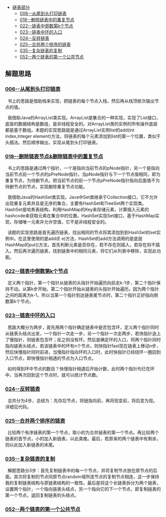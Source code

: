 * [链表部分](#链表部分)
    * [006--从尾到头打印链表](/src/Linklist_Question/Solution006.java)
    * [018--删除链表中的重复节点](/src/Linklist_Question/Solution018.java)
    * [022--链表中倒数第k个节点](/src/Linklist_Question/Solution022.java)
    * [023--链表中环的入口](/src/Linklist_Question/Solution023.java)
    * [024--反转链表](/src/Linklist_Question/Solution024.java)
    * [025--合并两个排序的链表](/src/Linklist_Question/Solution025.java)
    * [035--复杂链表的复制](/src/Linklist_Question/Solution035.java)
    * [052--两个链表的第一个公共节点](/src/Linklist_Question/Solution052.java)
    
    
解题思路
------
### [006--从尾到头打印链表](Solution006.java)
&nbsp;&nbsp;书上的思路是借助栈来实现，把链表的每个节点入栈，然后再从栈顶依次输出节点的值。


&nbsp;&nbsp;我借助Java的ArrayList类实现。ArrayList是集合的一种实现，实现了List接口，底层的数据结构是数组，是非线程安全的。对ArrayList类的实例的所有操作底层都是基于数组。本题的实现思路就是通过ArrayList实例list的add(int index,Integer element)方法，将链表的每个元素添加到list的第一个位置，类似于头插法。然后顺序输出，实现从尾到头打印链表。


### [018--删除链表节点&删除链表中的重复节点](Solution018.java)
&nbsp;&nbsp;书上的思路是通过两个指针，一个是指向当前节点的pNode指针，另一个是指向当前节点前一个节点的pPreNode指针。当pNode指针与下一个节点值相同，即为重复节点，为待删节点。把当前节点的前一个节点pPreNode指针指向后面值不为待删节点的节点，实现删除重复节点功能。


&nbsp;&nbsp;我借助Java的HashSet类实现。Java中Set类继承于Collection接口，它不允许出现重复元素并且是无序的集合，主要有HashSet和TreeSet两个实现类。HashSet是哈希表结构，利用HashMap的Key来存储元素，计算插入元素的hashcode来获取元素在集合中的位置。HashSet实现Set接口，基于HashMap实现，存储唯一元素并允许空值，它不是非线程安全的。


&nbsp;&nbsp;该题的实现思路是首先遍历链表，找出相同的节点将其添加到到HashSet的set实例中。在这里使用的是add(E e)方法，HashSet的add方法调用的是底层HashMap的put()方法，首先判断元素是否存在，若不存在则插入，若存在则不插入。然后再次遍历链表，找到链表中的相同元素，将它们从列表中移除，实现此功能。



### [022--链表中倒数第k个节点](Solution022.java)
&nbsp;&nbsp;定义两个指针，第一个指针从链表的头指针开始遍历向前走k-1步，第二个指针保持不动。从第k步开始，第二个指针开始从链表的头指针开始遍历。因为两个指针之间的距离为k-1，所以当第一个指针到达链表尾节点时，第二个指针正好指向倒数第k个节点。



### [023--链表中环的入口](Solution023.java)
&nbsp;&nbsp;思路大概分为两步，首先用两个指针确定链表中是否包含环，定义两个指针同时从链表头结点出发，一个指针一次走一步，另一个指针一次走两步，若快指针追上了慢指针，则链表包含环；反之则没有环。然后是确定环的入口，将两个指针同时指向链表头结点，若该链表中的环有n个节点，则快指针fast现在链表上移动n步，然后快慢指针同时前进，当慢指针指向环的入口时，此时快指针已经绕环一圈回到入口节点，即快慢指针相遇的节点为入口节点。


&nbsp;&nbsp;如何得到环中节点的数目？快慢指针相遇后开始计数，此时两个指针均已在环中，当再次回到这个节点时，就可以统计节点数。


### [024--反转链表](Solution024.java)
&nbsp;&nbsp;总共分为4步，总结为：先存后节点，将链指向前，再将现变前，将后变为现。详细见代码。


### [025--合并两个排序的链表](Solution025.java)
&nbsp;&nbsp;比较两个有序链表的第一个节点，取小的为合并链表的第一个节点。再比较两个链表的首节点，小的加入新链表，以此类推。最后，若原来的两个链表中有剩余，则以此加入新链表的末尾。


### [035--复杂链表的复制](Solution025.java)
&nbsp;&nbsp;解题思路分3步：首先复制链表中的每一个节点，并将复制节点放在原节点的后面。其次将复制的节点同原节点random域所连节点的复制节点相连，这一步保持我的复制链表结构与原链表结构的一致性。最后是将这个长链表拆分为两个链表，设置两个指针，一个指向链表头结点，另一个指向它的下一个节点，即复制链表的第一个节点，返回复制链表的头结点。


### [052--两个链表的第一个公共节点](Solution025.java)
&nbsp;&nbsp;







    
   
   
    
